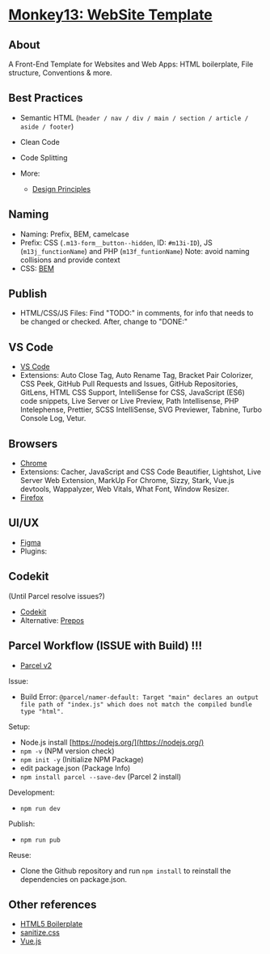 # [Monkey13: WebSite Template](https://monkey13.studio)

## About

A Front-End Template for Websites and Web Apps: HTML boilerplate, File structure, Conventions & more.

## Best Practices

- Semantic HTML (`header / nav / div / main / section / article / aside / footer`)
- Clean Code
- Code Splitting

- More:
  - [Design Principles](https://principles.adactio.com/)

## Naming

- Naming: Prefix, BEM, camelcase
- Prefix: CSS (`.m13-form__button--hidden`, ID: `#m13i-ID`), JS (`m13j_functionName`) and PHP (`m13f_funtionName`) Note: avoid naming collisions and provide context
- CSS: [BEM](http://getbem.com)

## Publish

- HTML/CSS/JS Files: Find "TODO:" in comments, for info that needs to be changed or checked. After, change to "DONE:"

## VS Code

- [VS Code](https://code.visualstudio.com/)
- Extensions: Auto Close Tag, Auto Rename Tag, Bracket Pair Colorizer, CSS Peek, GitHub Pull Requests and Issues, GitHub Repositories, GitLens, HTML CSS Support, IntelliSense for CSS, JavaScript (ES6) code snippets, Live Server or Live Preview, Path Intellisense, PHP Intelephense, Prettier, SCSS IntelliSense, SVG Previewer, Tabnine, Turbo Console Log, Vetur.

## Browsers

- [Chrome](https://www.google.com/chrome/)
- Extensions: Cacher, JavaScript and CSS Code Beautifier, Lightshot, Live Server Web Extension, MarkUp For Chrome, Sizzy, Stark, Vue.js devtools, Wappalyzer, Web Vitals, What Font, Window Resizer.
- [Firefox](https://www.mozilla.org/en-US/firefox/new/)

## UI/UX

- [Figma](https://www.figma.com/)
- Plugins:

## Codekit

(Until Parcel resolve issues?)

- [Codekit](https://codekitapp.com/)
- Alternative: [Prepos](https://prepros.io/)

## Parcel Workflow (ISSUE with Build) !!!

- [Parcel v2](https://v2.parceljs.org/)

Issue:

- Build Error: `@parcel/namer-default: Target "main" declares an output file path of "index.js" which does not match the compiled bundle type "html".`

Setup:

- Node.js install [https://nodejs.org/](https://nodejs.org/)
- `npm -v` (NPM version check)
- `npm init -y` (Initialize NPM Package)
- edit package.json (Package Info)
- `npm install parcel --save-dev` (Parcel 2 install)

Development:

- `npm run dev`

Publish:

- `npm run pub`

Reuse:

- Clone the Github repository and run `npm install` to reinstall the dependencies on package.json.

## Other references

- [HTML5 Boilerplate](https://html5boilerplate.com/)
- [sanitize.css](https://nicedoc.io/jonathantneal/sanitize.css/)
- [Vue.js](https://vuejs.org/)
